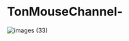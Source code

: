 # TonMouseChannel-

![images (33)](https://github.com/Alfa12345677/TonMouseChannel-/assets/99698898/640922f5-76e7-47a4-898c-d2c1c3377382)
